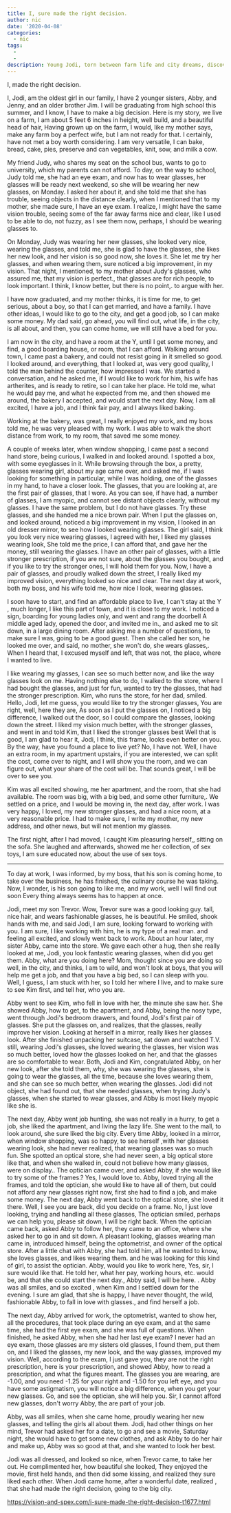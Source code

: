 ```yaml
---
title: I, sure made the right decision.
author: nic
date: '2020-04-08'
categories:
  - nic
tags:
  - 
  - 
description: Young Jodi, torn between farm life and city dreams, discovers the power of glasses and her true passion.
---
```

I, made the right decision.


I, Jodi, am the oldest girl in our family, I have 2 younger sisters, Abby, and Jenny, and an older brother Jim.
I will be graduating from high school this summer, and I know, I have to make a big decision.
Here is my story, we live on a farm, I am about 5 feet 6 inches in height, well build, and a beautiful head of hair,
Having grown up on the farm, I would, like my mother says, make any farm boy a perfect wife, but I am not ready for that. 
I certainly, have not met a boy worth considering.
I am very versatile, I can bake, bread, cake, pies, preserve and can vegetables, knit, sow, and milk a cow.


My friend Judy, who shares my seat on the school bus, wants to go to university, which my parents can not afford.
To day, on the way to school, Judy told me, she had an eye exam, and now has to wear glasses, her glasses will be ready next weekend, so she will be wearing her new glasses, on Monday.
I asked her about it, and she told me that she has trouble, seeing objects in the distance clearly, when I mentioned that to my mother, she made sure, I have an eye exam.
I realize, I might have the same vision trouble, seeing some of the far away farms nice and clear, like I used to be able to do, not fuzzy, as I see them now, perhaps, I should be wearing glasses to.


On Monday, Judy was wearing her new glasses, she looked very nice, wearing the glasses, and told me, she is glad to have the glasses, she likes her new look, and her vision is so good now, she loves it.
She let me try her glasses, and when wearing them, sure noticed a big improvement, in my vision.
That night, I mentioned, to my mother about Judy's glasses, who assured me, that my vision is perfect., that glasses are for rich people, to look important.
I think, I know better, but there is no point,. to argue with her.


I have now graduated, and my mother thinks, it is time for me, to get serious, about a boy, so that I can get married, and have a family. 
I have other ideas, I would like to go to the city, and get a good job, so I can make some money.
My dad said, go ahead, you will find out, what life, in the city, is all about, and then, you can come home, we will still have a bed for you.


I am now in the city, and have a room at the Y, until I get some money, and find, a good boarding house, or room, that I can afford.
Walking around town, I came past a bakery, and could not resist going in it smelled so good.
I looked around, and everything, that I looked at, was very good quality, I told the man behind the counter, how impressed I was.
We started a conversation, and he asked me, if I would like to work for him, his wife has artherites, and is ready to retire, so I can take her place.
He told me, what he would pay me, and what he expected from me, and then showed me around, the bakery
I accepted, and would start the next day.
Now, I am all excited, I have a job, and I think fair pay, and I always liked baking.


Working at the bakery, was great, I really enjoyed my work, and my boss told me, he was very pleased with my work.
I was able to walk the short distance from work, to my room, that saved me some money.


A couple of weeks later, when window shopping, I came past a second hand store, being curious, I walked in and looked around. 
I spotted a box, with some eyeglasses in it.
While browsing through the box, a pretty, glasses wearing girl, about my age came over, and asked me, if I was looking for something in particular, 
while I was holding, one of the glasses in my hand, to have a closer look.
The glasses, that you are looking at, are the first pair of glasses, that I wore.
As you can see, if have had, a number of glasses, I am myopic, and cannot see distant objects clearly, without my glasses. 
I have the same problem, but I do not have glasses. Try these glasses, and she handed me a nice brown pair. 
When I put the glasses on, and looked around, noticed a big improvement in my vision, I looked in an old dresser mirror, to see how I looked wearing glasses.
The girl said, I think you look very nice wearing glasses, I agreed with her, I liked my glasses wearing look, 
She told me the price, I can afford that, and gave her the money, still wearing the glasses.
I have an other pair of glasses, with a little stronger prescription, if you are not sure, about the glasses you bought, and if you like to try the stronger ones, I will hold them for you.
Now, I have a pair of glasses, and proudly walked down the street, I really liked my improved vision, everything looked so nice and clear. The next day at work, both my boss, and his wife told me, how nice I look, wearing glasses.


I soon have to start, and find an affordable place to live, I can't stay at the Y , much longer, I like this part of town, and it is close to my work.
I noticed a sign, boarding for young ladies only, and went and rang the doorbell
A middle aged lady, opened the door, and invited me in., and asked me to sit down, in a large dining room.
After asking me a number of questions, to make sure I was, going to be a good guest. 
Then she called her son, he looked me over, and said, no mother, she won't do, she wears glasses,.
When I heard that, I excused myself and left, that was not, the place, where I wanted to live.


I like wearing my glasses, I can see so much better now, and like the way glasses look on me.
Having nothing else to do, I walked to the store, where I had bought the glasses, and just for fun, wanted to try the glasses, that had the stronger prescription. Kim, who runs the store, for her dad, smiled. 
Hello, Jodi, let me guess, you would like to try the stronger glasses,
You are right, well, here they are, 
As soon as I put the glasses on, I noticed a big difference,
I walked out the door, so I could compare the glasses, looking down the street.
I liked my vision much better, with the stronger glasses, and went in and told Kim, that I liked the stronger glasses best
Well that is good, I am glad to hear it, Jodi, I think, this frame, looks even better on you.
By the way, have you found a place to live yet?
No, I have not.
Well, I have an extra room, in my apartment upstairs, if you are interested, we can split the cost, come over to night, and I will show you the room, and we can figure out, what your share of the cost will be.
That sounds great, I will be over to see you.


Kim was all excited showing, me her apartment, and the room, that she had available.
The room was big, with a big bed, and some other furniture,.
We settled on a price, and I would be moving in, the next day, after work.
I was very happy, I loved, my new stronger glasses, and had a nice room, at a very reasonable price.
I had to make sure, I write my mother, my new address, and other news, but will not mention my glasses.


The first night, after I had moved, I caught Kim pleasuring herself,, sitting on the sofa.
She laughed and afterwards, showed me her collection, of sex toys, I am sure educated now, about the use of sex toys.


-------------------


To day at work, I was informed, by my boss, that his son is coming home, to take over the business, he has finished, the culinary course he was taking.
Now, I wonder, is his son going to like me, and my work, well I will find out soon
Every thing always seems has to happen at once.


Jodi, meet my son Trevor.
Wow, Trevor sure was a good looking guy. tall, nice hair, and wears fashionable glasses, he is beautiful. 
He smiled, shook hands with me, and said Jodi, I am sure, looking forward to working with you.
I am sure, I like working with him, he is my type of a real man. and feeling all excited, and slowly went back to work.
About an hour later, my sister Abby, came into the store.
We gave each other a hug, then she really looked at me, Jodi, you look fantastic wearing glasses, when did you get them.
Abby, what are you doing here?
Mom, thought since you are doing so well, in the city, and thinks, I am to wild, and won't look at boys, that you will help me get a job, and that you have a big bed, so I can sleep with you.
Well, I guess, I am stuck with her, so I told her where I live, and to make sure to see Kim first, and tell her, who you are.


Abby went to see Kim, who fell in love with her, the minute she saw her. 
She showed Abby, how to get, to the apartment, and Abby, being the nosy type, went through Jodi's bedroom drawers, and found, Jodi's first pair of glasses. 
She put the glasses on, and realizes, that the glasses, really improve her vision. 
Looking at herself in a mirror, really likes her glasses look.
After she finished unpacking her suitcase, sat down and watched T.V. still, wearing Jodi's glasses, she loved wearing the glasses, her vision was so much better, loved how the glasses looked on her, and that the glasses are so comfortable to wear.
Both, Jodi and Kim, congratulated Abby, on her new look, after she told them, why, she was wearing the glasses, she is going to wear the glasses, all the time, because she loves wearing them, and she can see so much better, when wearing the glasses.
Jodi did not object, she had found out, that she needed glasses, when trying Judy's glasses, when she started to wear glasses, and Abby is most likely myopic like she is.

The next day, Abby went job hunting, she was not really in a hurry, to get a job, she liked the apartment, and living the lazy life.
She went to the mall, to look around, she sure liked the big city.
Every time Abby, looked in a mirror, when window shopping, was so happy, to see herself ,with her glasses wearing look, she had never realized, that wearing glasses was so much fun.
She spotted an optical store, she had never seen, a big optical store like that, and when she walked in, could not believe how many glasses, were on display..
The optician came over, and asked Abby, if she would like to try some of the frames.?
Yes, I would love to.
Abby, loved trying all the frames, and told the optician, she would like to have all of them, but could not afford any new glasses right now, first she had to find a job, and make some money.
The next day, Abby went back to the optical store, she loved it there.
Well, I see you are back, did you decide on a frame.
No, I just love looking, trying and handling all these glasses,
The optician smiled, perhaps we can help you, please sit down, I will be right back.
When the optician came back, asked Abby to follow her, they came to an office, where she asked her to go in and sit down.
A pleasant looking, glasses wearing man came in, introduced himself, being the optometrist, and owner of the optical store.
After a little chat with Abby, she had told him, all he wanted to know, she loves glasses, and likes wearing them. and he was looking for this kind of girl, to assist the optician. Abby, would you like to work here, 
Yes, sir, I sure would like that. 
He told her, what her pay, working hours, etc. would be, and that she could start the next day., Abby said, I will be here.
.
Abby was all smiles, and so excited , when Kim and I settled down for the evening.
I sure am glad, that she is happy, I have never thought, the wild, fashionable Abby, to fall in love with glasses., and find herself a job.


The next day, Abby arrived for work, the optometrist, wanted to show her, all the procedures, that took place during an eye exam, and at the same time, she had the first eye exam, and she was full of questions.
When finished, he asked Abby, when she had her last eye exam?
I never had an eye exam, those glasses are my sisters old glasses, I found them, put them on, and I liked the glasses, my new look, and the way glasses, improved my vision.
Well, according to the exam, I just gave you, they are not the right prescription, here is your prescription, and showed Abby, how to read a prescription, and what the figures meant.
The glasses you are wearing, are -1.00, and you need -1.25 for your right and -1.50 for you left eye, and you have some astigmatism, you will notice a big difference, when you get your new glasses.
Go, and see the optician, she will help you.
Sir, I cannot afford new glasses, don't worry Abby, the are part of your job.


Abby, was all smiles, when she came home, proudly wearing her new glasses, and telling the girls all about them.
Jodi, had other things on her mind, Trevor had asked her for a date, to go and see a movie, Saturday night, she would have to get some new clothes, and ask Abby to do her hair and make up, Abby was so good at that, and she wanted to look her best.


Jodi was all dressed, and looked so nice, when Trevor came, to take her out.
He complimented her, how beautiful she looked,
They enjoyed the movie, first held hands, and then did some kissing, and realized they sure liked each other.
When Jodi came home, after a wonderful date, realized , that she had made the right decision, going to the big city.

https://vision-and-spex.com/i-sure-made-the-right-decision-t1677.html